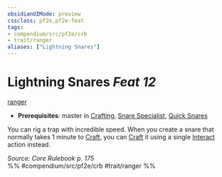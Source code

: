```yaml
---
obsidianUIMode: preview
cssclass: pf2e,pf2e-feat
tags:
- compendium/src/pf2e/crb
- trait/ranger
aliases: ["Lightning Snares"]
---
```

# Lightning Snares  *Feat 12*  
[ranger](../../Rules/traits/ranger.md)  

- **Prerequisites**: master in [Crafting](../skills.md#Crafting), [Snare Specialist](snare-specialist.md), [Quick Snares](quick-snares.md)

You can rig a trap with incredible speed. When you create a snare that normally takes 1 minute to [Craft](../../Rules/actions/craft.md), you can [Craft](../../Rules/actions/craft.md) it using a single [Interact](../../Rules/actions/interact.md) action instead.

*Source: Core Rulebook p. 175*  
%% #compendium/src/pf2e/crb #trait/ranger %%